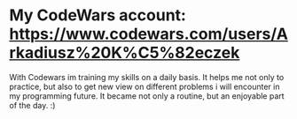  # My CodeWars account: https://www.codewars.com/users/Arkadiusz%20K%C5%82eczek



With Codewars im training my skills on a daily basis. It helps me not only to practice, but also to get new view on different problems i will encounter in my programming future. It became not only a routine, but an enjoyable part of the day. :)

